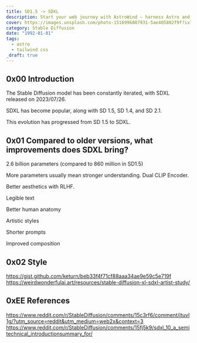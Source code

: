 ```yaml
---
title: SD1.5 -> SDXL
description: Start your web journey with AstroWind – harness Astro and Tailwind CSS for a stunning site. Explore our guide now.
cover: https://images.unsplash.com/photo-1516996087931-5ae405802f9f?ixlib=rb-4.0.3&ixid=M3wxMjA3fDB8MHxwaG90by1wYWdlfHx8fGVufDB8fHx8fA%3D%3D&auto=format&fit=crop&w=2070&q=80
category: Stable Diffusion
date: "1992-01-01"
tags:
  - astro
  - tailwind css
_draft: true
---
```


## 0x00 Introduction

The Stable Diffusion model has been constantly iterated, with SDXL released on 2023/07/26.

SDXL has become popular, along with SD 1.5, SD 1.4, and SD 2.1.

This evolution has progressed from SD 1.5 to SDXL.

## 0x01 Compared to older versions, what improvements does SDXL bring?

2.6 billion parameters (compared to 860 million in SD1.5)

More parameters usually mean stronger understanding.
Dual CLIP Encoder.

Better aesthetics with RLHF.

Legible text

Better human anatomy

Artistic styles

Shorter prompts

Improved composition

## 0x02 Style

https://gist.github.com/keturn/beb33f4f71cf88aaa34ae9e59c5e719f
https://weirdwonderfulai.art/resources/stable-diffusion-xl-sdxl-artist-study/

## 0xEE References

https://www.reddit.com/r/StableDiffusion/comments/15c3rf6/comment/jtuvl1g/?utm_source=reddit&utm_medium=web2x&context=3
https://www.reddit.com/r/StableDiffusion/comments/15fj5k9/sdxl_10_a_semitechnical_introductionsummary_for/
